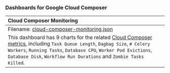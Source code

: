 ### Dashboards for Google Cloud Composer

|Cloud Composer Monitoring|
|:-------------------------|
|Filename: [cloud-composer-monitoring.json](cloud-composer-monitoring.json)|
|This dashboard has 9 charts for the related [Cloud Composer metrics](https://cloud.google.com/monitoring/api/metrics_gcp_c#gcp-composer), including `Task Queue Length`, `Dagbag Size`, `# Celery Workers`, `Running Tasks`, `Database CPU`, `Worker Pod Evictions`, `Database Disk`, `Workflow Run Durations` and `Zombie Tasks Killed`.|
